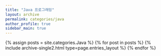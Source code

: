 ```yaml
---
title: "Java 프로그래밍"
layout: archive
permalink: categories/java
author_profile: true
sidebar_main: true
---
```



{% assign posts = site.categories.Java %}
{% for post in posts %} {% include archive-single2.html type=page.entries_layout %} {% endfor %}
